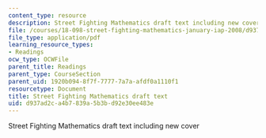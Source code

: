 ```yaml
---
content_type: resource
description: Street Fighting Mathematics draft text including new cover
file: /courses/18-098-street-fighting-mathematics-january-iap-2008/d937ad2ca4b7839a5b3bd92e30ee483e_MIT18_098IAP08_draft_text.pdf
file_type: application/pdf
learning_resource_types:
- Readings
ocw_type: OCWFile
parent_title: Readings
parent_type: CourseSection
parent_uid: 1920b094-8f7f-7777-7a7a-afdf0a1110f1
resourcetype: Document
title: Street Fighting Mathematics draft text
uid: d937ad2c-a4b7-839a-5b3b-d92e30ee483e
---
```

Street Fighting Mathematics draft text including new cover


